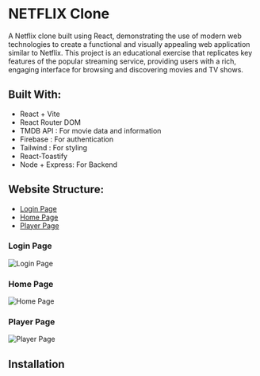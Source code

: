 # NETFLIX Clone

A Netflix clone built using React, demonstrating the use of modern web technologies to create a functional and visually appealing web application similar to Netflix. This project is an educational exercise that replicates key features of the popular streaming service, providing users with a rich, engaging interface for browsing and discovering movies and TV shows.

## Built With:
- React + Vite
- React Router DOM
- TMDB API : For movie data and information
- Firebase : For authentication
- Tailwind : For styling
- React-Toastify
- Node + Express: For Backend

## Website Structure: 
- [Login Page](#Login-page)
- [Home Page](#Home-page)
- [Player Page](#Player-page)

### Login Page
![Login Page]()

### Home Page
![Home Page]()

### Player Page
![Player Page]()

## Installation
